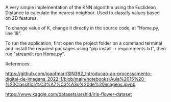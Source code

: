 
A very simple implementation of the KNN algorithm using the Euclidean Distance to calculate the nearest neighbor. Used to classify values based on 2D features.

To change value of K, change it directly in the source code, at "Home.py, line 18".

To run the application, first open the project folder on a command terminal and install the required packages using "pip install -r requirements.txt", then run "streamlit run Home.py".

References:

https://github.com/joaofmari/SIN392_Introducao-ao-processamento-digital-de-imagens_2022-1/blob/main/notebooks/Aula%2015%20-%20Classifica%C3%A7%C3%A3o%20de%20imagens.ipynb

https://www.kaggle.com/datasets/arshid/iris-flower-dataset